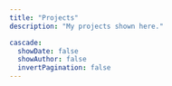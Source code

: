 ```yaml
---
title: "Projects"
description: "My projects shown here."

cascade:
  showDate: false
  showAuthor: false
  invertPagination: false
---
```

